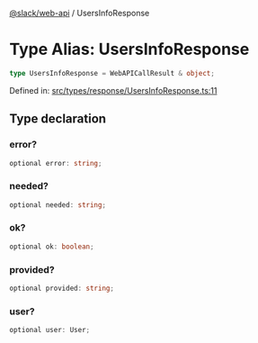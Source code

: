 [@slack/web-api](../index.md) / UsersInfoResponse

# Type Alias: UsersInfoResponse

```ts
type UsersInfoResponse = WebAPICallResult & object;
```

Defined in: [src/types/response/UsersInfoResponse.ts:11](https://github.com/slackapi/node-slack-sdk/blob/main/packages/web-api/src/types/response/UsersInfoResponse.ts#L11)

## Type declaration

### error?

```ts
optional error: string;
```

### needed?

```ts
optional needed: string;
```

### ok?

```ts
optional ok: boolean;
```

### provided?

```ts
optional provided: string;
```

### user?

```ts
optional user: User;
```
